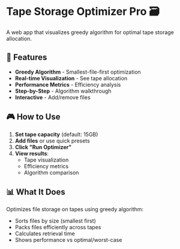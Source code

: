 # Tape Storage Optimizer Pro 🗃️

A web app that visualizes greedy algorithm for optimal tape storage allocation.

## 🎯 Features

- **Greedy Algorithm** - Smallest-file-first optimization
- **Real-time Visualization** - See tape allocation
- **Performance Metrics** - Efficiency analysis
- **Step-by-Step** - Algorithm walkthrough
- **Interactive** - Add/remove files

## 🎮 How to Use

1. **Set tape capacity** (default: 15GB)
2. **Add files** or use quick presets
3. **Click "Run Optimizer"**
4. **View results**:
   - Tape visualization
   - Efficiency metrics
   - Algorithm comparison

## 📊 What It Does

Optimizes file storage on tapes using greedy algorithm:
- Sorts files by size (smallest first)
- Packs files efficiently across tapes
- Calculates retrieval time
- Shows performance vs optimal/worst-case


